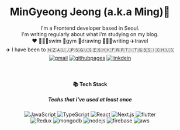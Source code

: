 <div align="center">
  
<h1> MinGyeong Jeong (a.k.a Ming)🐰</h1>
I'm a Frontend developer based in Seoul.<br/>
I'm writing regularly about what i'm studying on my blog.<br/>
❤️ 🏊🏻‍♀️swim 🏃gym 🎨drawing 👩🏻‍💻writing ✈️travel<br/>
✈️ I have been to 🇳🇿🇦🇺🇯🇵🇸🇬🇺🇸🇪🇸🇭🇰🇫🇷🇵🇹🇮🇹🇬🇧🇸🇮🇨🇭🇺🇸<br/>
<a href="mailto:keimindev@gmail.com"><img alt="gmail" src ="https://img.shields.io/badge/Gmail-d14836?style=flat-square&logo=Gmail&logoColor=white&link=mailto:keimindev@gmail.com"/></a>
<a href="https://keimindev.github.io/"><img alt="githubpages" src ="https://img.shields.io/badge/-githubpages-222222.svg?style=flat-square&logo=githubpages&logoColor=white"/></a>
<a href="https://www.linkedin.com/in/keira-ming/"><img alt="linkdein" src ="https://img.shields.io/badge/Linkedin-%230077b5.svg?style=flat-square&logo=linkedin&logoColor=white"/></a>
</div>
<br/>
<br/>

<div align="center">
  
#### 📚 Tech Stack 
##### Techs that i've used at least once

<img alt="JavaScript" src ="https://img.shields.io/badge/-JavaScript-f7df1e.svg?&style=for-the-badge&logo=Javascript&logoColor=white"/>
<img alt="TypeScript" src ="https://img.shields.io/badge/-TypeScript-3178C6.svg?&style=for-the-badge&logo=Typescript&logoColor=white"/>
<img alt="React" src ="https://img.shields.io/badge/-React-61DAFB?logo=react&logoColor=white&style=for-the-badge"/>
<img alt="Next.js" src ="https://img.shields.io/badge/-Next.js-000000?logo=next.js&logoColor=white&style=for-the-badge"/>
<img alt="flutter" src ="https://img.shields.io/badge/-flutter-02569B?logo=flutter&logoColor=white&style=for-the-badge"/>
</div>
<div align="center">
<img alt="Redux" src ="https://img.shields.io/badge/-Redux-764abc?logo=redux&logoColor=white&style=for-the-badge"/>
<img alt="mongodb" src ="https://img.shields.io/badge/-MongoDB-47A248?logo=mongoDB&logoColor=white&style=for-the-badge"/>
<img alt="nodejs" src ="https://img.shields.io/badge/-Node.js-339933?logo=node.js&logoColor=white&style=for-the-badge"/>
<img alt="firebase" src ="https://img.shields.io/badge/-Firebase-FFCA28?logo=firebase&logoColor=white&style=for-the-badge"/>
<img alt="aws" src="https://img.shields.io/badge/-Amazon-232F3E?logo=Amazon&logoColor=white&style=for-the-badge"/>
</div>
<br/>
<br/>
<br/>


